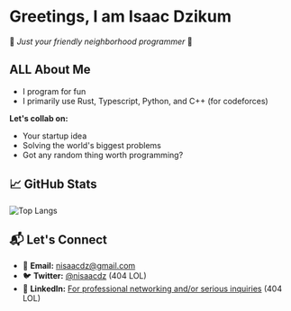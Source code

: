 # Greetings, I am Isaac Dzikum

🚀 *Just your friendly neighborhood programmer* 🚀

## ALL About Me

- I program for fun
- I primarily use Rust, Typescript, Python, and C++ (for codeforces)
  
**Let's collab on:**
- Your startup idea
- Solving the world's biggest problems
- Got any random thing worth programming?

## 📈 GitHub Stats
![Top Langs](https://github-readme-stats.vercel.app/api/top-langs/?username=nisaacdz&layout=compact&theme=radical)

## 📬 Let's Connect
- 💌 **Email:** [nisaacdz@gmail.com](mailto:nisaacdz@gmail.com)
- 🐦 **Twitter:** [@nisaacdz](https://twitter.com/nisaacdz) (404 LOL)
- 💼 **LinkedIn:** [For professional networking and/or serious inquiries](https://linkedin.com/in/nisaacdz) (404 LOL)
